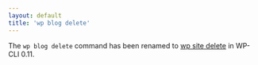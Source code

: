 ```yaml
---
layout: default
title: 'wp blog delete'
---
```

The `wp blog delete` command has been renamed to [wp site delete](/commands/site/delete) in WP-CLI 0.11.
